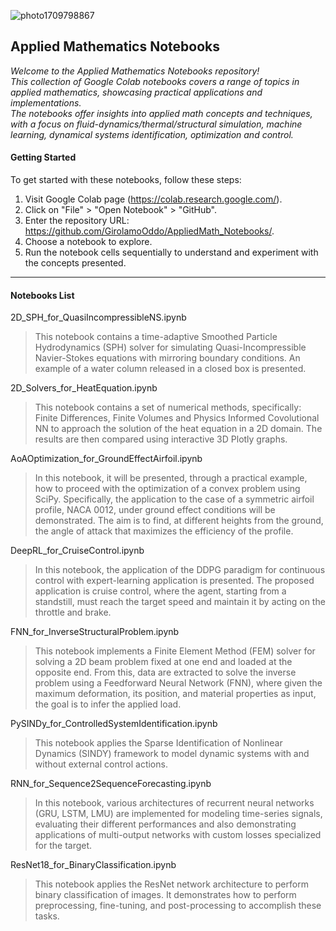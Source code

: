 
![photo1709798867](https://github.com/GirolamoOddo/AppliedMath_Notebooks/assets/101062431/395d8eeb-85fa-473c-95c9-6c9db31c6d64)



## **Applied Mathematics Notebooks**
_Welcome to the Applied Mathematics Notebooks repository!  
This collection of Google Colab notebooks covers a range of topics in applied mathematics, showcasing practical applications and implementations.     
The notebooks offer insights into applied math concepts and techniques, with a focus on fluid-dynamics/thermal/structural simulation, machine learning, dynamical systems identification, optimization and control._

#### **Getting Started**
To get started with these notebooks, follow these steps:    
1.  Visit Google Colab page (https://colab.research.google.com/).    
2.  Click on "File" > "Open Notebook" > "GitHub".  
3.  Enter the repository URL: https://github.com/GirolamoOddo/AppliedMath_Notebooks/.    
4.  Choose a notebook to explore.  
5.  Run the notebook cells sequentially to understand and experiment with the concepts presented.

---
#### **Notebooks List**

2D_SPH_for_QuasiIncompressibleNS.ipynb
> This notebook contains a time-adaptive Smoothed Particle Hydrodynamics (SPH) solver for simulating Quasi-Incompressible Navier-Stokes equations with mirroring boundary conditions. An example of a water column released in a closed box is presented.  

2D_Solvers_for_HeatEquation.ipynb
> This notebook contains a set of numerical methods, specifically: Finite Differences, Finite Volumes and Physics Informed Covolutional NN to approach the solution of the heat equation in a 2D domain. The results are then compared using interactive 3D Plotly graphs.

AoAOptimization_for_GroundEffectAirfoil.ipynb
> In this notebook, it will be presented, through a practical example, how to proceed with the optimization of a convex problem using SciPy. Specifically, the application to the case of a symmetric airfoil profile, NACA 0012, under ground effect conditions will be demonstrated. The aim is to find, at different heights from the ground, the angle of attack that maximizes the efficiency of the profile.

DeepRL_for_CruiseControl.ipynb  
> In this notebook, the application of the DDPG paradigm for continuous control with expert-learning application is presented. The proposed application is cruise control, where the agent, starting from a standstill, must reach the target speed and maintain it by acting on the throttle and brake.  
   
FNN_for_InverseStructuralProblem.ipynb
> This notebook implements a Finite Element Method (FEM) solver for solving a 2D beam problem fixed at one end and loaded at the opposite end. From this, data are extracted to solve the inverse problem using a Feedforward Neural Network (FNN), where given the maximum deformation, its position, and material properties as input, the goal is to infer the applied load.
  
PySINDy_for_ControlledSystemIdentification.ipynb
> This notebook applies the Sparse Identification of Nonlinear Dynamics (SINDY) framework to model dynamic systems with and without external control actions.  
  
RNN_for_Sequence2SequenceForecasting.ipynb
> In this notebook, various architectures of recurrent neural networks (GRU, LSTM, LMU) are implemented for modeling time-series signals, evaluating their different performances and also demonstrating applications of multi-output networks with custom losses specialized for the target.  

ResNet18_for_BinaryClassification.ipynb
> This notebook applies the ResNet network architecture to perform binary classification of images. It demonstrates how to perform preprocessing, fine-tuning, and post-processing to accomplish these tasks.  

